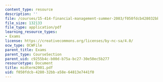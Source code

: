 ```yaml
---
content_type: resource
description: ''
file: /courses/15-414-financial-management-summer-2003/f050fdcb428032bba58e64813e7441f0_midterm2001.pdf
file_size: 132133
file_type: application/pdf
learning_resource_types:
- Exams
license: https://creativecommons.org/licenses/by-nc-sa/4.0/
ocw_type: OCWFile
parent_title: Exams
parent_type: CourseSection
parent_uid: c9255b4c-b00d-b75a-bc27-30e50ec5b277
resourcetype: Document
title: midterm2001.pdf
uid: f050fdcb-4280-32bb-a58e-64813e7441f0
---
```

